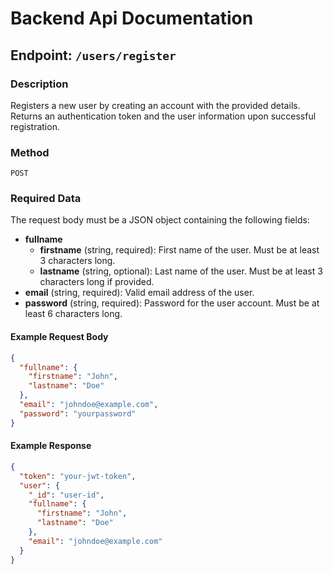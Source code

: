 # Backend Api Documentation

## Endpoint: `/users/register`

### Description
Registers a new user by creating an account with the provided details. Returns an authentication token and the user information upon successful registration.

### Method
`POST`


### Required Data
The request body must be a JSON object containing the following fields:

- **fullname**
  - **firstname** (string, required): First name of the user. Must be at least 3 characters long.
  - **lastname** (string, optional): Last name of the user. Must be at least 3 characters long if provided.
- **email** (string, required): Valid email address of the user.
- **password** (string, required): Password for the user account. Must be at least 6 characters long.

#### Example Request Body
```json
{
  "fullname": {
    "firstname": "John",
    "lastname": "Doe"
  },
  "email": "johndoe@example.com",
  "password": "yourpassword"
}
```

#### Example Response
```json
{
  "token": "your-jwt-token",
  "user": {
    "_id": "user-id",
    "fullname": {
      "firstname": "John",
      "lastname": "Doe"
    },
    "email": "johndoe@example.com"
  }
}
```